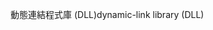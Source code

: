 <span data-ttu-id="61fd9-101">動態連結程式庫 (DLL)</span><span class="sxs-lookup"><span data-stu-id="61fd9-101">dynamic-link library (DLL)</span></span>